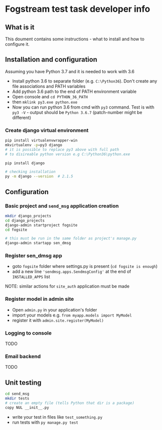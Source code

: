 # Fogstream test task developer info

## What is it

This doument contains some instructions - what to install and how to configure it.

## Installation and configuration

Assuming you have Python 3.7 and it is needed to work with 3.6

- Install python 3.6 to separate folder (e.g. `C:\Python36`). Don't create any file associations and PATH variables
- Add python 3.6 path to the end of PATH environment variable
- Open console and `cd PYTHON_36_PATH`
- then `mklink py3.exe python.exe`
- Now you can run python 3.6 from cmd with `py3` command. Test is with `py3 -V` - output should be `Python 3.6.7` (patch-number might be different)

### Create django virtual environment

```bash
pip install virtualenvwrapper-win
mkvirtualenv -p=py3 django
# it is possible to replace py3 above with full path
# to disireable python version e.g C:\Python36\python.exe

pip install django

# checking installation
py -m django --version  # 2.1.5
```

## Configuration

### Basic project and `send_msg` application creation

```bash
mkdir django_projects
cd django_projects
django-admin startproject fogsite
cd fogsite

# this must be run in the same folder as project's manage.py
django-admin startapp sen_dmsg
```

### Register sen_dmsg app

- goto `fogsite` folder where settings.py is present (`cd fogsite is enough`)
- add a new line `'sendmsg.apps.SendmsgConfig'` at the end of `INSTALLED_APPS` list

NOTE: similar actions for `site_auth` application must be made

### Register model in admin site

- Open `admin.py` in your application's folder
- import your models e.g. `from myapp.models import MyModel`
- register it with `admin.site.register(MyModel)`

### Logging to console

TODO

### Email backend

TODO

## Unit testing

```bash
cd send_msg
mkdir tests
# create an empty file (tells Python that dir is a package)
copy NUL __init__.py
```

- write your test in files like `test_something.py`
- run tests with `py manage.py test`
